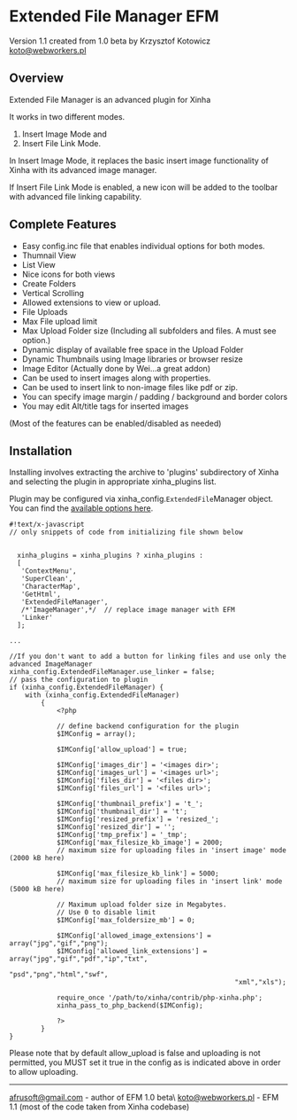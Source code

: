 # Extended File Manager EFM

Version 1.1 created from 1.0 beta by Krzysztof Kotowicz <koto@webworkers.pl>

## Overview

Extended File Manager is an advanced plugin for Xinha 

It works in two different modes.
 1. Insert Image Mode and 
 2. Insert File Link Mode.

In Insert Image Mode, it replaces the basic insert image functionality of Xinha with its advanced image manager.

If Insert File Link Mode is enabled, a new icon will be added to the toolbar with advanced file linking capability.



## Complete Features
 * Easy config.inc file that enables individual options for both modes.
 * Thumnail View 
 * List View 
 * Nice icons for both views 
 * Create Folders 
 * Vertical Scrolling 
 * Allowed extensions to view or upload.
 * File Uploads 
 * Max File upload limit 
 * Max Upload Folder size (Including all subfolders and files. A must see option.)
 * Dynamic display of available free space in the Upload Folder 
 * Dynamic Thumbnails using Image libraries or browser resize 
 * Image Editor (Actually done by Wei...a great addon) 
 * Can be used to insert images along with properties. 
 * Can be used to insert link to non-image files like pdf or zip.
 * You can specify image margin / padding / background and border colors
 * You may edit Alt/title tags for inserted images

(Most of the features can be enabled/disabled as needed)

## Installation

Installing involves extracting the archive to 'plugins' subdirectory of Xinha
and selecting the plugin in appropriate xinha_plugins list.

Plugin may be configured via xinha_config.`ExtendedFile`Manager object.
You can find the [available options here](Plugins/ExtendedFileManager/Config.html).
```
#!text/x-javascript
// only snippets of code from initializing file shown below


  xinha_plugins = xinha_plugins ? xinha_plugins :
  [
   'ContextMenu',
   'SuperClean',
   'CharacterMap',
   'GetHtml',
   'ExtendedFileManager',
   /*'ImageManager',*/  // replace image manager with EFM
   'Linker'
  ];

...

//If you don't want to add a button for linking files and use only the advanced ImageManager
xinha_config.ExtendedFileManager.use_linker = false;
// pass the configuration to plugin
if (xinha_config.ExtendedFileManager) {
   	with (xinha_config.ExtendedFileManager)
        {
            <?php

            // define backend configuration for the plugin
            $IMConfig = array();

            $IMConfig['allow_upload'] = true;

            $IMConfig['images_dir'] = '<images dir>';
            $IMConfig['images_url'] = '<images url>';
            $IMConfig['files_dir'] = '<files dir>';
            $IMConfig['files_url'] = '<files url>';

            $IMConfig['thumbnail_prefix'] = 't_';
            $IMConfig['thumbnail_dir'] = 't';
            $IMConfig['resized_prefix'] = 'resized_';
            $IMConfig['resized_dir'] = '';
            $IMConfig['tmp_prefix'] = '_tmp';
            $IMConfig['max_filesize_kb_image'] = 2000;
            // maximum size for uploading files in 'insert image' mode (2000 kB here)

            $IMConfig['max_filesize_kb_link'] = 5000;
            // maximum size for uploading files in 'insert link' mode (5000 kB here)

            // Maximum upload folder size in Megabytes.
            // Use 0 to disable limit
            $IMConfig['max_foldersize_mb'] = 0;
            
            $IMConfig['allowed_image_extensions'] = array("jpg","gif","png");
            $IMConfig['allowed_link_extensions'] = array("jpg","gif","pdf","ip","txt",
                                                         "psd","png","html","swf",
                                                         "xml","xls");

            require_once '/path/to/xinha/contrib/php-xinha.php';
            xinha_pass_to_php_backend($IMConfig);
            
            ?>
        }
}
```

Please note that by default allow_upload is false and uploading is not permitted, you MUST set it true in the config as is indicated above in order to allow uploading.

----
afrusoft@gmail.com - author of EFM 1.0 beta\\
koto@webworkers.pl - EFM 1.1 (most of the code taken from Xinha codebase)
